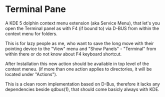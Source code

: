 # Terminal Pane

A KDE 5 dolphin context menu extension (aka Service Menu), that let's you
open the Terminal panel as with F4 (if bound to) via D-BUS from within the
context menu for folders.

This is for lazy people as me, who want to save the long move with their
pointing device to the "View" menu and "Show Panels" - "Terminal" from
within there or do not know about F4 keyboard shortcut.

After Installation this new action should be available in top level of the
context meneu. (if more than one action applies to directories, it will be
located under "Actions").

This is a clean room implementation based on D-Bus, therefore it lacks any
dependencies beside qdbus(1), that should come basicly always with KDE.
